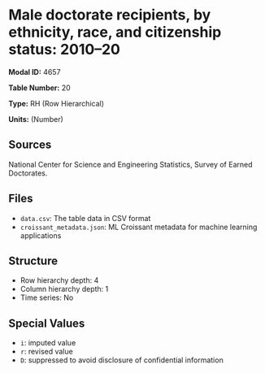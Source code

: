 # Male doctorate recipients, by ethnicity, race, and citizenship status: 2010&#8211;20

**Modal ID:** 4657

**Table Number:** 20

**Type:** RH (Row Hierarchical)

**Units:** (Number)

## Sources

National Center for Science and Engineering Statistics, Survey of Earned Doctorates.

## Files

- `data.csv`: The table data in CSV format
- `croissant_metadata.json`: ML Croissant metadata for machine learning applications

## Structure

- Row hierarchy depth: 4
- Column hierarchy depth: 1
- Time series: No

## Special Values

- `i`: imputed value
- `r`: revised value
- `D`: suppressed to avoid disclosure of confidential information
